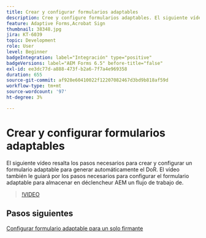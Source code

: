 ```yaml
---
title: Crear y configurar formularios adaptables
description: Cree y configure formularios adaptables. El siguiente vídeo resalta los pasos necesarios para crear y configurar un formulario adaptable para generar automáticamente el DoR. El vídeo también le guiará por los pasos necesarios para configurar el formulario adaptable para almacenar en déclencheur AEM un flujo de trabajo de.
feature: Adaptive Forms,Acrobat Sign
thumbnail: 38348.jpg
jira: KT-6039
topic: Development
role: User
level: Beginner
badgeIntegration: label="Integración" type="positive"
badgeVersions: label="AEM Forms 6.5" before-title="false"
exl-id: ee3dc77d-a888-473f-b2a6-7f7a4e969358
duration: 655
source-git-commit: af928e60410022f12207082467d3bd9b818af59d
workflow-type: tm+mt
source-wordcount: '97'
ht-degree: 3%

---
```


# Crear y configurar formularios adaptables

El siguiente vídeo resalta los pasos necesarios para crear y configurar un formulario adaptable para generar automáticamente el DoR. El vídeo también le guiará por los pasos necesarios para configurar el formulario adaptable para almacenar en déclencheur AEM un flujo de trabajo de.

>[!VIDEO](https://video.tv.adobe.com/v/38348?quality=12&learn=on)

## Pasos siguientes

[Configurar formulario adaptable para un solo firmante](./configure-adaptive-form-for-single-signer.md)